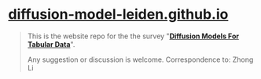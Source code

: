 # [diffusion-model-leiden.github.io](https://diffusion-model-leiden.github.io)

> This is the website repo for the the survey "**[Diffusion Models For Tabular Data](https://diffusion-model-leiden.github.io)**".
>
>Any suggestion or discussion is welcome. Correspondence to: Zhong Li
